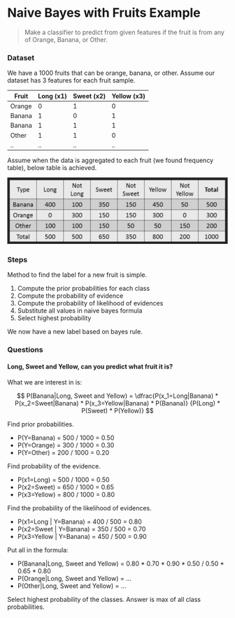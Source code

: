 # Naive Bayes with Fruits Example

> Make a classifier to predict from given features if the fruit is from any of Orange, Banana, or Other.

### Dataset

We have a 1000 fruits that can be orange, banana, or other. Assume our dataset has 3 features for each fruit sample.


| Fruit  | Long (x1) | Sweet (x2) | Yellow (x3) |
| ------ | --------- | ---------- | ----------- |
| Orange | 0         | 1          | 0           |
| Banana | 1         | 0          | 1           |
| Banana | 1         | 1          | 1           |
| Other  | 1         | 1          | 0           |
| ..     | ..        | ..         | ..          |

Assume when the data is aggregated to each fruit (we found frequency table), below table is achieved.

![](fruits_aggregated.png)

### Steps

Method to find the label for a new fruit is simple.

1. Compute the prior probabilities for each class
2. Compute the probability of evidence
3. Compute the probability of likelihood of evidences
4. Substitute all values in naive bayes formula
5. Select highest probability

We now have a new label based on bayes rule.

### Questions

#### Long, Sweet and Yellow, can you predict what fruit it is?

What we are interest in is:

$$
P(Banana|Long, Sweet and Yellow) = 
\dfrac{P(x_1=Long|Banana) * P(x_2=Sweet|Banana) * P(x_3=Yellow|Banana) * P(Banana)}
{P(Long) * P(Sweet) * P(Yellow)}
$$

Find prior probabilities.

- P(Y=Banana) = 500 / 1000 = 0.50
- P(Y=Orange) = 300 / 1000 = 0.30
- P(Y=Other) = 200 / 1000 = 0.20

Find probability of the evidence.

- P(x1=Long) = 500 / 1000 = 0.50
- P(x2=Sweet) = 650 / 1000 = 0.65
- P(x3=Yellow) = 800 / 1000 = 0.80

Find the probability of the likelihood of evidences.

- P(x1=Long | Y=Banana) = 400 / 500 = 0.80
- P(x2=Sweet | Y=Banana) = 350 / 500 = 0.70
- P(x3=Yellow | Y=Banana) = 450 / 500 = 0.90

Put all in the formula:

- P(Banana|Long, Sweet and Yellow) = 0.80 * 0.70 * 0.90 * 0.50 / 0.50 * 0.65 * 0.80
- P(Orange|Long, Sweet and Yellow) = ...
- P(Other|Long, Sweet and Yellow) = ...

Select highest probability of the classes. Answer is max of all class probabilities.

